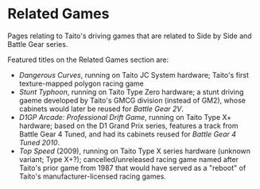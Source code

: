 # Related Games

Pages relating to Taito's driving games that are related to Side by Side and Battle Gear series.

Featured titles on the Related Games section are:

- *Dangerous Curves*, running on Taito JC System hardware; Taito's first texture-mapped polygon racing game
- *Stunt Typhoon*, running on Taito Type Zero hardware; a stunt driving gaeme developed by Taito's GMCG division (instead of GM2), whose cabinets would later be reused for *Battle Gear 2V*.
- *D1GP Arcade: Professional Drift Game*, running on Taito Type X+ hardware; based on the D1 Grand Prix series, features a track from Battle Gear 4 Tuned, and had its cabinets reused for *Battle Gear 4 Tuned 2010*.
- *Top Speed* (2009), running on Taito Type X series hardware (unknown variant; Type X+?); cancelled/unreleased racing game named after Taito's prior game from 1987 that would have served as a "reboot" of Taito's manufacturer-licensed racing games.
